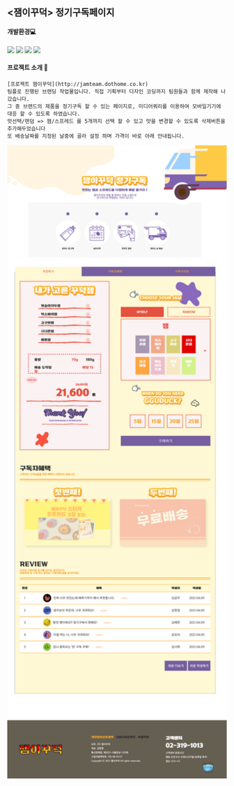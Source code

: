 ## <잼이꾸덕> 정기구독페이지
  
  
  #### 개발환경💻  

  <img src="https://img.shields.io/badge/-HTML-%23f0d7b0?style=flat-square&logo=HTML5&logoColor=white"></a>
   <img src="https://img.shields.io/badge/-Javascript-%23ec9d93?style=flat-square&logo=JavaScript&logoColor=white"/></a>
    <img src="https://img.shields.io/badge/-CSS-%23d7b0f0?style=flat-square&logo=CSS3&logoColor=white"/></a>
    <img src="https://img.shields.io/badge/-JQuery-%23c9f0b0?style=flat-square&logo=jQuery&logoColor=white"/></a> 
  #### 프로젝트 소개 💬  
    [프로젝트 잼이꾸덕](http://jamteam.dothome.co.kr)
    팀플로 진행된 브랜딩 작업물입니다. 직접 기획부터 디자인 코딩까지 팀원들과 함께 제작해 나갔습니다.
    그 중 브랜드의 제품을 정기구독 할 수 있는 페이지로, 미디어쿼리를 이용하여 모바일기기에 대응 할 수 있도록 하였습니다. 
    맛선택/랜덤 => 잼/스프레드 를 5개까지 선택 할 수 있고 맛을 변경할 수 있도록 삭제버튼을 추가해두었습니다
    또 배송날짜를 지정된 날중에 골라 설정 하며 가격이 바로 아래 안내됩니다.
    
 <img src="img/screencapture-file-C-Users-fnspd-OneDrive-Desktop-jam-sub-subscription-html-2021-07-31-19_49_39.png" width ="600">
